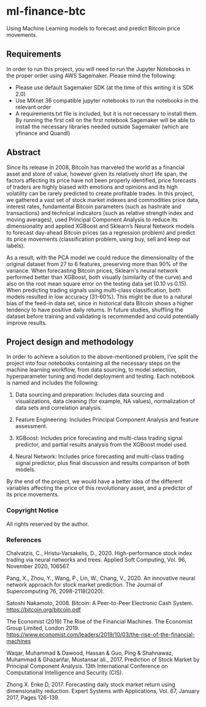 # ml-finance-btc
Using Machine Learning models to forecast and predict Bitcoin price movements.

## Requirements

In order to run this project, you will need to run the Jupyter Notebooks in the proper order using AWS Sagemaker. Please mind the following:
- Please use default Sagemaker SDK (at the time of this writing it is SDK 2.0)
- Use MXnet 36 compatible jupyter notebooks to run the notebooks in the relevant order
- A requirements.txt file is included, but it is not necessary to install them. By running the first cell on the first notebook Sagemaker will be able to install the necessary libraries needed outside Sagemaker (which are yfinance and Quandl)

## Abstract

Since its release in 2008, Bitcoin has marveled the world as a financial asset and store of value, however given its relatively short life span, the factors affecting its price have not been properly identified, price forecasts of traders are highly biased with emotions and opinions and its high volatility can be rarely predicted to create profitable trades. In this project, we gathered a vast set of stock market indexes and commodities price data, interest rates, fundamental Bitcoin parameters (such as hashrate and transactions) and technical indicators (such as relative strength index and moving averages), used Principal Component Analysis to reduce its dimensionality and applied XGBoost and Sklearn’s Neural Network models to forecast day-ahead Bitcoin prices (as a regression problem) and predict its price movements (classification problem, using buy, sell and keep out labels). 

As a result, with the PCA model we could reduce the dimensionality of the original dataset from 27 to 6 features, preserving more than 90% of the variance. When forecasting Bitcoin prices, Sklearn's neural network performed better than XGBoost, both visually (similarity of the curve) and also on the root mean square error on the testing data set (0.10 vs 0.15). When predicting trading signals using multi-class classification, both models resulted in low accuracy (31-60%). This might be due to a natural bias of the feed-in data set, since in historical data Bitcoin shows a higher tendency to have positive daily returns. In future studies, shuffling the dataset before training and validating is recommended and could potentially improve results.

## Project design and methodology

In order to achieve a solution to the above-mentioned problem, I’ve split the project into four notebooks containing all the necessary steps on the machine learning workflow, from data sourcing, to model selection, hyperparameter tuning and model deployment and testing. Each notebook is named and includes the following:

1.	Data sourcing and preparation: Includes data sourcing and visualizations, data cleaning (for example, NA values), normalization of data sets and correlation analysis.

2.	Feature Engineering: Includes Principal Component Analysis and feature assessment.

3.	XGBoost: Includes price forecasting and multi-class trading signal predictor, and partial results analysis from the XGBoost model used.

4.	Neural Network: Includes price forecasting and multi-class trading signal predictor, plus final discussion and results comparison of both models.

By the end of the project, we would have a better idea of the different variables affecting the price of this revolutionary asset, and a predictor of its price movements. 

### Copyright Notice

All rights reserved by the author.

### References

Chalvatzis, C., Hristu-Varsakelis, D., 2020. High-performance stock index trading via neural networks and trees. Applied Soft Computing, Vol. 96, November 2020, 106567.

Pang, X., Zhou, Y., Wang, P., Lin, W., Chang, V., 2020. An innovative neural network approach for stock market prediction. The Journal of Supercomputing 76, 2098-2118(2020).

Satoshi Nakamoto, 2008. Bitcoin: A Peer-to-Peer Electronic Cash System. https://bitcoin.org/bitcoin.pdf

The Economist (2019) The Rise of the Financial Machines. The Economist Group Limited, London 2019. https://www.economist.com/leaders/2019/10/03/the-rise-of-the-financial-machines

Waqar, Muhammad & Dawood, Hassan & Guo, Ping & Shahnawaz, Muhammad & Ghazanfar, Mustansar ali., 2017. Prediction of Stock Market by Principal Component Analysis. 13th International Conference on Computational Intelligence and Security (CIS).

Zhong X. Enke D, 2017. Forecasting daily stock market return using dimensionality reduction. Expert Systems with Applications, Vol. 67, January 2017, Pages 126-139.
